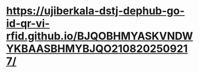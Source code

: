 #  https://ujiberkala-dstj-dephub-go-id-qr-vi-rfid.github.io/BJQOBHMYASKVNDWYKBAASBHMYBJQO2108202509217/
